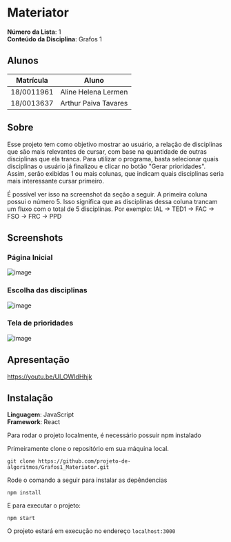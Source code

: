 # Materiator

**Número da Lista**: 1<br>
**Conteúdo da Disciplina**: Grafos 1<br>

## Alunos

| Matrícula  | Aluno                |
| ---------- | -------------------- |
| 18/0011961 | Aline Helena Lermen  |
| 18/0013637 | Arthur Paiva Tavares |

## Sobre

Esse projeto tem como objetivo mostrar ao usuário, a relação de disciplinas que são mais relevantes de cursar, com base na quantidade de outras disciplinas que ela tranca. 
Para utilizar o programa, basta selecionar quais disciplinas o usuário já finalizou e clicar no botão "Gerar prioridades". Assim, serão exibidas 1 ou mais colunas, que indicam quais disciplinas seria mais interessante cursar primeiro.

É possível ver isso na screenshot da seção a seguir.
A primeira coluna possui o número 5. Isso significa que as disciplinas dessa coluna trancam um fluxo com o total de 5 disciplinas. Por exemplo: IAL -> TED1 -> FAC -> FSO -> FRC -> PPD

## Screenshots

### Página Inicial

![image](https://user-images.githubusercontent.com/38506981/128716631-4d6caecc-1035-4799-bf4f-254396bd170e.png)

### Escolha das disciplinas

![image](https://user-images.githubusercontent.com/38506981/128716688-46d6932b-b121-4012-9da4-a751bb6facdf.png)

### Tela de prioridades

![image](https://user-images.githubusercontent.com/38506981/128716740-a1e25464-e97d-4ce6-ae3a-d2df960e1dfe.png)

## Apresentação

https://youtu.be/Ul_OWIdHhjk

## Instalação

**Linguagem**: JavaScript<br>
**Framework**: React<br>

Para rodar o projeto localmente, é necessário possuir npm instalado

Primeiramente clone o repositório em sua máquina local.

```
git clone https://github.com/projeto-de-algoritmos/Grafos1_Materiator.git
```

Rode o comando a seguir para instalar as depêndencias

```
npm install
```

E para executar o projeto:

```
npm start
```

O projeto estará em execução no endereço `localhost:3000`




